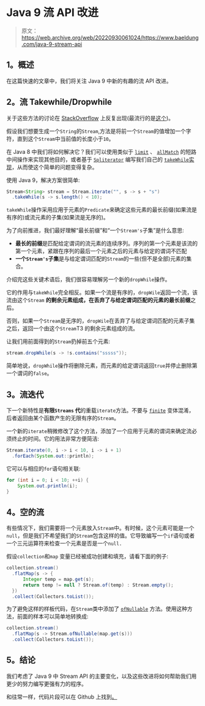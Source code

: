 # Java 9 流 API 改进

> 原文：<https://web.archive.org/web/20220930061024/https://www.baeldung.com/java-9-stream-api>

## 1。概述

在这篇快速的文章中，我们将关注 Java 9 中新的有趣的流 API 改进。

## 2。流 Takewhile/Dropwhile

关于这些方法的讨论在 [StackOverflow](https://web.archive.org/web/20220628093237/https://stackoverflow.com/) 上反复出现(最流行的是[这个](https://web.archive.org/web/20220628093237/https://stackoverflow.com/questions/20746429/limit-a-stream-by-a-predicate))。

假设我们想要生成一个`String`的`Stream`,方法是将前一个`Stream`的值增加一个字符，直到这个`Stream`中当前值的长度小于`10`。

在 Java 8 中我们将如何解决它？我们可以使用类似于 [`limit`](https://web.archive.org/web/20220628093237/https://docs.oracle.com/en/java/javase/11/docs/api/java.base/java/util/stream/Stream.html#limit(long)) 、 [`allMatch`](https://web.archive.org/web/20220628093237/https://docs.oracle.com/en/java/javase/11/docs/api/java.base/java/util/stream/Stream.html#allMatch(java.util.function.Predicate)) 的短路中间操作来实现其他目的，或者基于 [`Spliterator`](https://web.archive.org/web/20220628093237/https://docs.oracle.com/en/java/javase/11/docs/api/java.base/java/util/Spliterator.html) 编写我们自己的 [`takeWhile`实现](https://web.archive.org/web/20220628093237/https://stackoverflow.com/a/20765715/4922375)，从而使这个简单的问题变得复杂。

使用 Java 9，解决方案很简单:

```java
Stream<String> stream = Stream.iterate("", s -> s + "s")
  .takeWhile(s -> s.length() < 10); 
```

`takeWhile`操作采用应用于元素的`Predicate`来确定这些元素的最长前缀(如果流是有序的)或流元素的子集(如果流是无序的)。

为了向前推进，我们最好理解“最长前缀”和“一个`Stream's`子集”是什么意思:

*   **最长的前缀**是匹配给定谓词的流元素的连续序列。序列的第一个元素是该流的第一个元素，紧跟在序列的最后一个元素之后的元素与给定的谓词不匹配
*   **一个`Stream's`子集**是与给定谓词匹配的`Stream`的一些(但不是全部)元素的集合。

介绍完这些关键术语后，我们很容易理解另一个新的`dropWhile`操作。

它的作用与`takeWhile`完全相反。如果一个流是有序的，`dropWile`返回一个流，该流由这个`Stream` **的剩余元素组成，在丢弃了与给定谓词匹配的元素的最长前缀**之后。

否则，如果一个`Stream`是无序的，`dropWile`在丢弃了与给定谓词匹配的元素子集之后，返回一个由这个`Stream`T3 的剩余元素组成的流。

让我们用前面得到的`Stream`扔掉前五个元素:

```java
stream.dropWhile(s -> !s.contains("sssss"));
```

简单地说，`dropWhile`操作将删除元素，而元素的给定谓词返回`true`并停止删除第一个谓词的`false`。

## 3。流迭代

下一个新特性是**有限`Streams` 代**的重载`iterate`方法。不要与 [`finite`](https://web.archive.org/web/20220628093237/https://docs.oracle.com/en/java/javase/11/docs/api/java.base/java/util/stream/Stream.html#iterate(T,java.util.function.UnaryOperator)) 变体混淆，后者返回由某个函数产生的无限有序的`Stream`。

一个新的`iterate`稍微修改了这个方法，添加了一个应用于元素的谓词来确定流必须终止的时间。它的用法非常方便简洁:

```java
Stream.iterate(0, i -> i < 10, i -> i + 1)
  .forEach(System.out::println);
```

它可以与相应的`for`语句相关联:

```java
for (int i = 0; i < 10; ++i) {
    System.out.println(i);
}
```

## 4。空的流

有些情况下，我们需要将一个元素放入`Stream`中。有时候，这个元素可能是一个`null`，但是我们不希望我们的`Stream`包含这样的值。它导致编写一个`if`语句或者一个三元运算符来检查一个元素是否是一个`null.`

假设`collection`和`map` 变量已经被成功创建和填充，请看下面的例子:

```java
collection.stream()
  .flatMap(s -> {
      Integer temp = map.get(s);
      return temp != null ? Stream.of(temp) : Stream.empty();
  })
  .collect(Collectors.toList());
```

为了避免这样的样板代码，在`Stream`类中添加了 [`ofNullable`](https://web.archive.org/web/20220628093237/https://docs.oracle.com/en/java/javase/12/docs/api/java.base/java/util/stream/Stream.html#ofNullable(T)) 方法。使用这种方法，前面的样本可以简单地转换成:

```java
collection.stream()
  .flatMap(s -> Stream.ofNullable(map.get(s)))
  .collect(Collectors.toList());
```

## 5。结论

我们考虑了 Java 9 中 Stream API 的主要变化，以及这些改进将如何帮助我们用更少的努力编写更强有力的程序。

和往常一样，代码片段可以在 Github 上找到[。](https://web.archive.org/web/20220628093237/https://github.com/eugenp/tutorials/tree/master/core-java-modules/core-java-9-improvements)